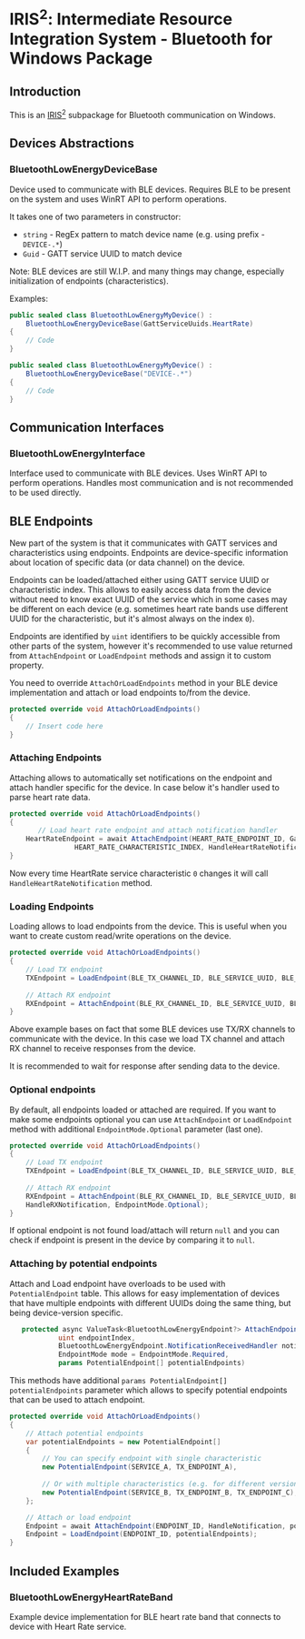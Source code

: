 ﻿# IRIS<sup>2</sup>: Intermediate Resource Integration System - Bluetooth for Windows Package

## Introduction
This is an [IRIS<sup>2</sup>](https://github.com/H1M4W4R1/IRIS) subpackage for Bluetooth communication on
Windows.

## Devices Abstractions
### BluetoothLowEnergyDeviceBase
Device used to communicate with BLE devices. Requires
BLE to be present on the system and uses WinRT API to
perform operations.

It takes one of two parameters in constructor:

* `string` - RegEx pattern to match device name (e.g.
  using prefix - `DEVICE-.*`)
* `Guid` - GATT service UUID to match device

Note: BLE devices are still W.I.P. and many things may
change, especially initialization of endpoints
(characteristics).

Examples:

```cs
public sealed class BluetoothLowEnergyMyDevice() :
    BluetoothLowEnergyDeviceBase(GattServiceUuids.HeartRate)
{
    // Code
}
```

```cs
public sealed class BluetoothLowEnergyMyDevice() :
    BluetoothLowEnergyDeviceBase("DEVICE-.*")
{
    // Code
}
```

## Communication Interfaces
### BluetoothLowEnergyInterface
Interface used to communicate with BLE devices. Uses WinRT
API to perform operations. Handles most communication
and is not recommended to be used directly.

## BLE Endpoints
New part of the system is that it communicates with GATT services
and characteristics using endpoints. Endpoints are device-specific
information about location of specific data (or data channel) on the
device.

Endpoints can be loaded/attached either using GATT service UUID or
characteristic index. This allows to easily access data from the
device without need to know exact UUID of the service which in some cases
may be different on each device (e.g. sometimes heart rate bands use
different UUID for the characteristic, but it's almost always on the
index `0`).

Endpoints are identified by `uint` identifiers to be quickly accessible
from other parts of the system, however it's recommended to use value
returned from `AttachEndpoint` or `LoadEndpoint` methods and assign it
to custom property.

You need to override `AttachOrLoadEndpoints` method in your BLE device
implementation and attach or load endpoints to/from the device.

```cs
protected override void AttachOrLoadEndpoints()
{
    // Insert code here
}
```

### Attaching Endpoints
Attaching allows to automatically set notifications on the endpoint and attach
handler specific for the device. In case below it's handler used to parse heart
rate data.

```csharp
protected override void AttachOrLoadEndpoints()
{
       // Load heart rate endpoint and attach notification handler
    HeartRateEndpoint = await AttachEndpoint(HEART_RATE_ENDPOINT_ID, GattServiceUuids.HeartRate,
                HEART_RATE_CHARACTERISTIC_INDEX, HandleHeartRateNotification);
}
```

Now every time HeartRate service characteristic `0` changes it will call `HandleHeartRateNotification`
method.

### Loading Endpoints
Loading allows to load endpoints from the device. This is useful when you want
to create custom read/write operations on the device.

```csharp
protected override void AttachOrLoadEndpoints()
{
    // Load TX endpoint
    TXEndpoint = LoadEndpoint(BLE_TX_CHANNEL_ID, BLE_SERVICE_UUID, BLE_TX_CHARACTERISTIC_UUID);
   
    // Attach RX endpoint
    RXEndpoint = AttachEndpoint(BLE_RX_CHANNEL_ID, BLE_SERVICE_UUID, BLE_RX_CHARACTERISTIC_UUID, HandleRXNotification);
}
```

Above example bases on fact that some BLE devices use TX/RX channels to communicate
with the device. In this case we load TX channel and attach RX channel to
receive responses from the device.

It is recommended to wait for response after sending data to the device.

### Optional endpoints
By default, all endpoints loaded or attached are required. If you want to make
some endpoints optional you can use `AttachEndpoint` or `LoadEndpoint` method
with additional `EndpointMode.Optional` parameter (last one).

```csharp
protected override void AttachOrLoadEndpoints()
{
    // Load TX endpoint
    TXEndpoint = LoadEndpoint(BLE_TX_CHANNEL_ID, BLE_SERVICE_UUID, BLE_TX_CHARACTERISTIC_UUID);
   
    // Attach RX endpoint
    RXEndpoint = AttachEndpoint(BLE_RX_CHANNEL_ID, BLE_SERVICE_UUID, BLE_RX_CHARACTERISTIC_UUID, 
    HandleRXNotification, EndpointMode.Optional);
}
```

If optional endpoint is not found load/attach will return `null` and you can
check if endpoint is present in the device by comparing it to `null`.
### Attaching by potential endpoints
Attach and Load endpoint have overloads to be used with `PotentialEndpoint` table.
This allows for easy implementation of devices that have multiple endpoints with
different UUIDs doing the same thing, but being device-version specific.

```csharp
   protected async ValueTask<BluetoothLowEnergyEndpoint?> AttachEndpoint(
            uint endpointIndex,
            BluetoothLowEnergyEndpoint.NotificationReceivedHandler notificationHandler,
            EndpointMode mode = EndpointMode.Required,
            params PotentialEndpoint[] potentialEndpoints)
```

This methods have additional `params PotentialEndpoint[] potentialEndpoints` parameter
which allows to specify potential endpoints that can be used to attach endpoint.

```csharp
protected override void AttachOrLoadEndpoints()
{
    // Attach potential endpoints
    var potentialEndpoints = new PotentialEndpoint[]
    {
        // You can specify endpoint with single characteristic
        new PotentialEndpoint(SERVICE_A, TX_ENDPOINT_A),
        
        // Or with multiple characteristics (e.g. for different versions of the device)
        new PotentialEndpoint(SERVICE_B, TX_ENDPOINT_B, TX_ENDPOINT_C),
    };

    // Attach or load endpoint
    Endpoint = await AttachEndpoint(ENDPOINT_ID, HandleNotification, potentialEndpoints);
    Endpoint = LoadEndpoint(ENDPOINT_ID, potentialEndpoints);
}
```

## Included Examples
### BluetoothLowEnergyHeartRateBand
Example device implementation for BLE heart rate band that
connects to device with Heart Rate service.

